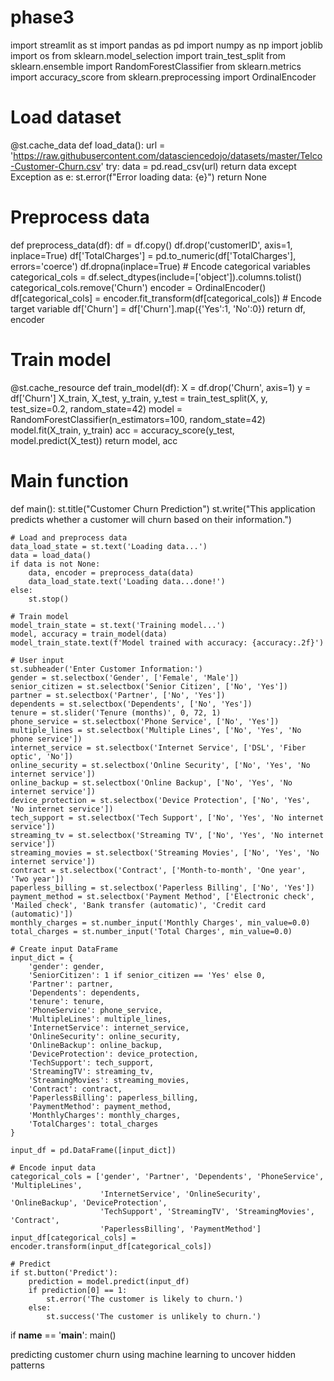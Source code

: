 # phase3 
import streamlit as st
import pandas as pd
import numpy as np
import joblib
import os
from sklearn.model_selection import train_test_split
from sklearn.ensemble import RandomForestClassifier
from sklearn.metrics import accuracy_score
from sklearn.preprocessing import OrdinalEncoder

# Load dataset
@st.cache_data
def load_data():
    url = 'https://raw.githubusercontent.com/datasciencedojo/datasets/master/Telco-Customer-Churn.csv'
    try:
        data = pd.read_csv(url)
        return data
    except Exception as e:
        st.error(f"Error loading data: {e}")
        return None

# Preprocess data
def preprocess_data(df):
    df = df.copy()
    df.drop('customerID', axis=1, inplace=True)
    df['TotalCharges'] = pd.to_numeric(df['TotalCharges'], errors='coerce')
    df.dropna(inplace=True)
    # Encode categorical variables
    categorical_cols = df.select_dtypes(include=['object']).columns.tolist()
    categorical_cols.remove('Churn')
    encoder = OrdinalEncoder()
    df[categorical_cols] = encoder.fit_transform(df[categorical_cols])
    # Encode target variable
    df['Churn'] = df['Churn'].map({'Yes':1, 'No':0})
    return df, encoder

# Train model
@st.cache_resource
def train_model(df):
    X = df.drop('Churn', axis=1)
    y = df['Churn']
    X_train, X_test, y_train, y_test = train_test_split(X, y, test_size=0.2, random_state=42)
    model = RandomForestClassifier(n_estimators=100, random_state=42)
    model.fit(X_train, y_train)
    acc = accuracy_score(y_test, model.predict(X_test))
    return model, acc

# Main function
def main():
    st.title("Customer Churn Prediction")
    st.write("This application predicts whether a customer will churn based on their information.")

    # Load and preprocess data
    data_load_state = st.text('Loading data...')
    data = load_data()
    if data is not None:
        data, encoder = preprocess_data(data)
        data_load_state.text('Loading data...done!')
    else:
        st.stop()

    # Train model
    model_train_state = st.text('Training model...')
    model, accuracy = train_model(data)
    model_train_state.text(f'Model trained with accuracy: {accuracy:.2f}')

    # User input
    st.subheader('Enter Customer Information:')
    gender = st.selectbox('Gender', ['Female', 'Male'])
    senior_citizen = st.selectbox('Senior Citizen', ['No', 'Yes'])
    partner = st.selectbox('Partner', ['No', 'Yes'])
    dependents = st.selectbox('Dependents', ['No', 'Yes'])
    tenure = st.slider('Tenure (months)', 0, 72, 1)
    phone_service = st.selectbox('Phone Service', ['No', 'Yes'])
    multiple_lines = st.selectbox('Multiple Lines', ['No', 'Yes', 'No phone service'])
    internet_service = st.selectbox('Internet Service', ['DSL', 'Fiber optic', 'No'])
    online_security = st.selectbox('Online Security', ['No', 'Yes', 'No internet service'])
    online_backup = st.selectbox('Online Backup', ['No', 'Yes', 'No internet service'])
    device_protection = st.selectbox('Device Protection', ['No', 'Yes', 'No internet service'])
    tech_support = st.selectbox('Tech Support', ['No', 'Yes', 'No internet service'])
    streaming_tv = st.selectbox('Streaming TV', ['No', 'Yes', 'No internet service'])
    streaming_movies = st.selectbox('Streaming Movies', ['No', 'Yes', 'No internet service'])
    contract = st.selectbox('Contract', ['Month-to-month', 'One year', 'Two year'])
    paperless_billing = st.selectbox('Paperless Billing', ['No', 'Yes'])
    payment_method = st.selectbox('Payment Method', ['Electronic check', 'Mailed check', 'Bank transfer (automatic)', 'Credit card (automatic)'])
    monthly_charges = st.number_input('Monthly Charges', min_value=0.0)
    total_charges = st.number_input('Total Charges', min_value=0.0)

    # Create input DataFrame
    input_dict = {
        'gender': gender,
        'SeniorCitizen': 1 if senior_citizen == 'Yes' else 0,
        'Partner': partner,
        'Dependents': dependents,
        'tenure': tenure,
        'PhoneService': phone_service,
        'MultipleLines': multiple_lines,
        'InternetService': internet_service,
        'OnlineSecurity': online_security,
        'OnlineBackup': online_backup,
        'DeviceProtection': device_protection,
        'TechSupport': tech_support,
        'StreamingTV': streaming_tv,
        'StreamingMovies': streaming_movies,
        'Contract': contract,
        'PaperlessBilling': paperless_billing,
        'PaymentMethod': payment_method,
        'MonthlyCharges': monthly_charges,
        'TotalCharges': total_charges
    }

    input_df = pd.DataFrame([input_dict])

    # Encode input data
    categorical_cols = ['gender', 'Partner', 'Dependents', 'PhoneService', 'MultipleLines',
                        'InternetService', 'OnlineSecurity', 'OnlineBackup', 'DeviceProtection',
                        'TechSupport', 'StreamingTV', 'StreamingMovies', 'Contract',
                        'PaperlessBilling', 'PaymentMethod']
    input_df[categorical_cols] = encoder.transform(input_df[categorical_cols])

    # Predict
    if st.button('Predict'):
        prediction = model.predict(input_df)
        if prediction[0] == 1:
            st.error('The customer is likely to churn.')
        else:
            st.success('The customer is unlikely to churn.')

if __name__ == '__main__':
    main()

predicting customer churn using machine learning to uncover hidden patterns
